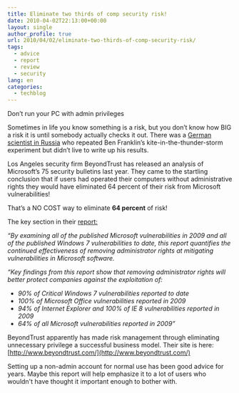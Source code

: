 ```yaml
---
title: Eliminate two thirds of comp security risk!
date: 2010-04-02T22:13:00+00:00
layout: single
author_profile: true
url: 2010/04/02/eliminate-two-thirds-of-comp-security-risk/
tags:
  - advice
  - report
  - review
  - security
lang: en
categories: 
  - techblog
---
```

Don’t run your PC with admin privileges

Sometimes in life you know something is a risk, but you don’t know how BIG a risk it is until somebody actually checks it out. There was a [German scientist in Russia](http://en.wikipedia.org/wiki/Georg_Wilhelm_Richmann) who repeated Ben Franklin’s kite-in-the-thunder-storm experiment but didn’t live to write up his results.

Los Angeles security firm BeyondTrust has released an analysis of Microsoft’s 75 security bulletins last year. They came to the startling conclusion that if users had operated their computers without administrative rights they would have eliminated 64 percent of their risk from Microsoft vulnerabilities!

That’s a NO COST way to eliminate **64 percent** of risk!

The key section in their [report:](http://www.beyondtrust.com/downloads/whitepapers/documents/wp039_BeyondTrust_2009_Microsoft_Vulnerability_Analysis.pdf)

_“By examining all of the published Microsoft vulnerabilities in 2009 and all of the published Windows 7 vulnerabilities to date, this report quantifies the continued effectiveness of removing administrator rights at mitigating vulnerabilities in Microsoft software._

_“Key findings from this report show that removing administrator rights will better protect companies against the exploitation of:_ 

  * _90% of Critical Windows 7 vulnerabilities reported to date_ 
  *  _100% of Microsoft Office vulnerabilities reported in 2009_ 
  *  _94% of Internet Explorer and 100% of IE 8 vulnerabilities reported in 2009_
  *  _64% of all Microsoft vulnerabilities reported in 2009”_

BeyondTrust apparently has made risk management through eliminating unnecessary privilege a successful business model. Their site is here: [http://www.beyondtrust.com/](http://www.beyondtrust.com/)

Setting up a non-admin account for normal use has been good advice for years. Maybe this report will help emphasize it to a lot of users who wouldn't have thought it important enough to bother with.
